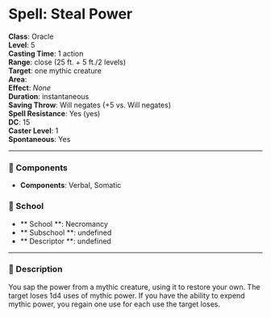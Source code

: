 
# Spell: Steal Power
**Class**: Oracle  
**Level**: 5  
**Casting Time**: 1 action  
**Range**: close (25 ft. + 5 ft./2 levels)  
**Target**: one mythic creature  
**Area**:   
**Effect**: _None_  
**Duration**: instantaneous  
**Saving Throw**: Will negates (+5 vs. Will negates)  
**Spell Resistance**: Yes (yes)  
**DC**: 15  
**Caster Level**: 1  
**Spontaneous**: Yes

---

### 🔮 Components
- **Components**: Verbal, Somatic

### 🏫 School
- ** School **: Necromancy
- ** Subschool **: undefined
- ** Descriptor **: undefined
---

### 📜 Description
You sap the power from a mythic creature, using it to restore your own. The target loses 1d4 uses of mythic power. If you have the ability to expend mythic power, you regain one use for each use the target loses.
